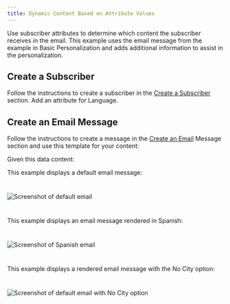 ```yaml
---
title: Dynamic Content Based on Attribute Values
---
```


Use subscriber attributes to determine which content the subscriber receives in the email. This example uses the email message from the example in Basic Personalization and adds additional information to assist in the personalization.

## Create a Subscriber

Follow the instructions to create a subscriber in the [Create a Subscriber](gtlBasicPersonalization.htm) section. Add an attribute for Language.

## Create an Email Message

Follow the instructions to create a message in the [Create an Email](gtlBasicPersonalization.htm) Message section and use this template for your content:

<gist data-gist="https://gist.github.com/ryanwilliamsET/a4a4396a65e484478cc99c4c4b1ffd04.js"></gist>

Given this data content:

<gist data-gist="https://gist.github.com/ryanwilliamsET/ae9d34be0b09c20ada96f1184c73c90a.js"></gist>

This example displays a default email message:

<img src="images/gtlDefault.png" alt="Screenshot of default email" class="img-responsive" style="margin: 25px 0;" />

This example displays an email message rendered in Spanish:

<img src="images/gtlSpanish.png" alt="Screenshot of Spanish email" class="img-responsive" style="margin: 25px 0;" />

This example displays a rendered email message with the No City option:

<img src="images/gtlNoCity.png" alt="Screenshot of default email with No City option" class="img-responsive" style="margin: 25px 0;" />
